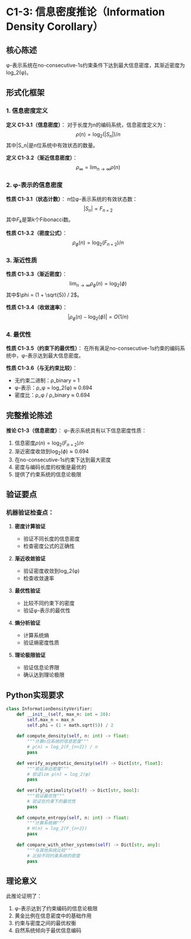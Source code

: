 # C1-3: 信息密度推论（Information Density Corollary）

## 核心陈述

φ-表示系统在no-consecutive-1s约束条件下达到最大信息密度，其渐近密度为log_2(φ)。

## 形式化框架

### 1. 信息密度定义

**定义 C1-3.1（信息密度）**：
对于长度为n的编码系统，信息密度定义为：
$$
\rho(n) = \log_2(|S_n|) / n
$$
其中|S_n|是n位系统中有效状态的数量。

**定义 C1-3.2（渐近信息密度）**：
$$
\rho_\infty = \lim_{n\to\infty} \rho(n)
$$

### 2. φ-表示的信息密度

**性质 C1-3.1（状态计数）**：
n位φ-表示系统的有效状态数：
$$
|S_n| = F_{n+2}
$$
其中$F_k$是第k个Fibonacci数。

**性质 C1-3.2（密度公式）**：
$$
\rho_\phi(n) = \log_2(F_{n+2}) / n
$$

### 3. 渐近性质

**性质 C1-3.3（渐近密度）**：
$$
\lim_{n\to\infty} \rho_\phi(n) = \log_2(\phi)
$$
其中$\phi = (1 + \sqrt{5}) / 2$。

**性质 C1-3.4（收敛速率）**：
$$
|\rho_\phi(n) - \log_2(\phi)| = O(1/n)
$$

### 4. 最优性

**性质 C1-3.5（约束下的最优性）**：
在所有满足no-consecutive-1s约束的编码系统中，φ-表示达到最大信息密度。

**性质 C1-3.6（与无约束比较）**：
- 无约束二进制：ρ_binary = 1
- φ-表示：ρ_φ = log_2(φ) ≈ 0.694
- 密度比：ρ_φ / ρ_binary ≈ 0.694

## 完整推论陈述

**推论 C1-3（信息密度）**：
φ-表示系统具有以下信息密度性质：
1. 信息密度$\rho(n) = \log_2(F_{n+2}) / n$
2. 渐近密度收敛到$\log_2(\phi) \approx 0.694$
3. 在no-consecutive-1s约束下达到最大密度
4. 密度与编码长度的权衡是最优的
5. 提供了约束系统的信息论极限

## 验证要点

### 机器验证检查点：

1. **密度计算验证**
   - 验证不同长度的信息密度
   - 检查密度公式的正确性

2. **渐近收敛验证**
   - 验证密度收敛到log_2(φ)
   - 检查收敛速率

3. **最优性验证**
   - 比较不同约束下的密度
   - 验证φ-表示的最优性

4. **熵分析验证**
   - 计算系统熵
   - 验证熵密度性质

5. **理论极限验证**
   - 验证信息论界限
   - 确认达到理论极限

## Python实现要求

```python
class InformationDensityVerifier:
    def __init__(self, max_n: int = 20):
        self.max_n = max_n
        self.phi = (1 + math.sqrt(5)) / 2
        
    def compute_density(self, n: int) -> float:
        """计算n位系统的信息密度"""
        # ρ(n) = log_2(F_{n+2}) / n
        pass
        
    def verify_asymptotic_density(self) -> Dict[str, float]:
        """验证渐近密度"""
        # 验证lim ρ(n) = log_2(φ)
        pass
        
    def verify_optimality(self) -> Dict[str, bool]:
        """验证最优性"""
        # 验证在约束下的最优性
        pass
        
    def compute_entropy(self, n: int) -> float:
        """计算系统熵"""
        # H(n) = log_2(F_{n+2})
        pass
        
    def compare_with_other_systems(self) -> Dict[str, any]:
        """与其他系统比较"""
        # 比较不同约束系统的密度
        pass
```

## 理论意义

此推论证明了：
1. φ-表示达到了约束编码的信息论极限
2. 黄金比例在信息密度中的基础作用
3. 约束与密度之间的最优权衡
4. 自然系统倾向于最优信息编码